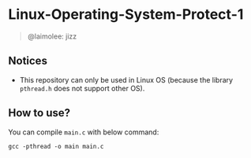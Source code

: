 # Linux-Operating-System-Protect-1
> @laimolee: jizz

## Notices
- This repository can only be used in Linux OS (because the library `pthread.h` does not support other OS).

## How to use?
You can compile `main.c` with below command:
```
gcc -pthread -o main main.c
```